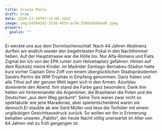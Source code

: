 ```yaml
---
title: Grazie Paolo
draft: true
date: 2020-12-10T07:23:05.316Z
image: img/5d3842d2-253d-4833-ac56-556ba5bb0ad8.jpeg
players:
  goalie: ""
---
```

Er weckte uns aus dem Dornröschenschlaf. Nach 44 Jahren Abstinenz durften wir endlich wieder den begehrtesten Pokal in den Nachthimmel heben. Auf der Hauptstraase war die Hölle los. Nur Alfa-Romeos und Fiats. Zigmal bin ich von der EPA runter zum Helvetiaplatz gefahren. Hinten auf dem Rücksitz meine Kinder. Im Madrider Santiago-Bernabeu-Stadion hatte kurz vorher Captain Dino Zoff von einem überglücklichen Staatspräsidenten Sandro Pertini die WM-Trophäe in Empfang genommen. Ganz Italien und alle Tifosi auf der ganzen Welt lagen sich in den Armen. Azurblau dominierte den Abend. Ihm stand die Farbe ganz besonders. Dank ihm hatten wir hintereinander die Argentinier, die Brasilianer die Polen und die Deutschen „aus dem Weg geräumt“. Seine Tore waren zwar nicht so spektakulär wie jene Maradonas, aber spielentscheidend waren sie dennoch.Er staubte ab wie Gerd Müller und liess die Torhüter mit einem ungläubigen Gesichtsausdruck zurück. So wollen wir ihn in Erinnerung behalten unseren „Pablito“, der heute Nacht völlig unerwartet im Alter von 64 Jahren viel zu früh gergangen ist.